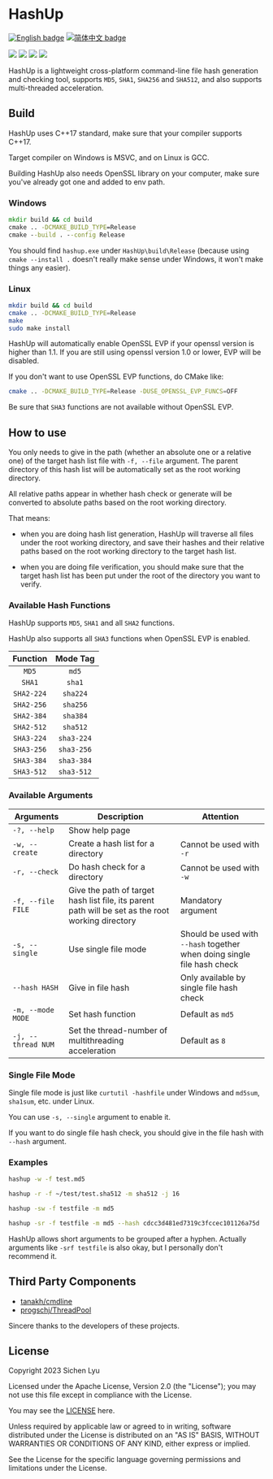 # HashUp

[![English badge](https://img.shields.io/badge/%E8%8B%B1%E6%96%87-English-blue)](./README.md)
[![简体中文 badge](https://img.shields.io/badge/%E7%AE%80%E4%BD%93%E4%B8%AD%E6%96%87-Simplified%20Chinese-blue)](./README.zh_CN.md)

<img src="https://img.shields.io/github/actions/workflow/status/Ace-Radom/HashUp/CMAKE_LINUX.yml?label=Build%20Linux" /> <img src="https://img.shields.io/github/actions/workflow/status/Ace-Radom/HashUp/CMAKE_WIN.yml?label=Build%20Windows" /> <img src="https://img.shields.io/badge/Platform-Windows&Linux-green" /> <img src="https://img.shields.io/github/license/Ace-Radom/HashUp">

HashUp is a lightweight cross-platform command-line file hash generation and checking tool, supports `MD5`, `SHA1`, `SHA256` and `SHA512`, and also supports multi-threaded acceleration.

## Build

HashUp uses C++17 standard, make sure that your compiler supports C++17.

Target compiler on Windows is MSVC, and on Linux is GCC.

Building HashUp also needs OpenSSL library on your computer, make sure you've already got one and added to env path.

### Windows

```bat
mkdir build && cd build
cmake .. -DCMAKE_BUILD_TYPE=Release
cmake --build . --config Release
```

You should find `hashup.exe` under `HashUp\build\Release` (because using `cmake --install .` doesn't really make sense under Windows, it won't make things any easier).

### Linux

```sh
mkdir build && cd build
cmake .. -DCMAKE_BUILD_TYPE=Release
make
sudo make install
```

HashUp will automatically enable OpenSSL EVP if your openssl version is higher than 1.1. If you are still using openssl version 1.0 or lower, EVP will be disabled.

If you don't want to use OpenSSL EVP functions, do CMake like:

```sh
cmake .. -DCMAKE_BUILD_TYPE=Release -DUSE_OPENSSL_EVP_FUNCS=OFF
```

Be sure that `SHA3` functions are not available without OpenSSL EVP.

## How to use

You only needs to give in the path (whether an absolute one or a relative one) of the target hash list file with `-f, --file` argument. The parent directory of this hash list will be automatically set as the root working directory.

All relative paths appear in whether hash check or generate will be converted to absolute paths based on the root working directory.

That means: 

- when you are doing hash list generation, HashUp will traverse all files under the root working directory, and save their hashes and their relative paths based on the root working directory to the target hash list.

- when you are doing file verification, you should make sure that the target hash list has been put under the root of the directory you want to verify.

### Available Hash Functions

HashUp supports `MD5`, `SHA1` and all `SHA2` functions.

HashUp also supports all `SHA3` functions when OpenSSL EVP is enabled.

| Function | Mode Tag |
| :------: | :-: |
| `MD5` | `md5` |
| `SHA1` | `sha1` |
| `SHA2-224` | `sha224` |
| `SHA2-256` | `sha256` |
| `SHA2-384` | `sha384` |
| `SHA2-512` | `sha512` |
| `SHA3-224` | `sha3-224` |
| `SHA3-256` | `sha3-256` |
| `SHA3-384` | `sha3-384` |
| `SHA3-512` | `sha3-512` |

### Available Arguments

| Arguments | Description | Attention |
| --------- | ----------- | --------- |
| `-?, --help` | Show help page | |
| `-w, --create` | Create a hash list for a directory | Cannot be used with `-r` |
| `-r, --check` | Do hash check for a directory | Cannot be used with `-w` |
| `-f, --file FILE` | Give the path of target hash list file, its parent path will be set as the root working directory | Mandatory argument |
| `-s, --single` | Use single file mode | Should be used with `--hash` together when doing single file hash check |
| `--hash HASH` | Give in file hash | Only available by single file hash check |
| `-m, --mode MODE` | Set hash function | Default as `md5` |
| `-j, --thread NUM` | Set the thread-number of multithreading acceleration | Default as `8` |

### Single File Mode

Single file mode is just like `curtutil -hashfile` under Windows and `md5sum`, `sha1sum`, etc. under Linux.

You can use `-s, --single` argument to enable it.

If you want to do single file hash check, you should give in the file hash with `--hash` argument.

### Examples

```sh
hashup -w -f test.md5

hashup -r -f ~/test/test.sha512 -m sha512 -j 16

hashup -sw -f testfile -m md5

hashup -sr -f testfile -m md5 --hash cdcc3d481ed7319c3fccec101126a75d
```

HashUp allows short arguments to be grouped after a hyphen. Actually arguments like `-srf testfile` is also okay, but I personally don't recommend it.

## Third Party Components

- [tanakh/cmdline](https://github.com/tanakh/cmdline)
- [progschj/ThreadPool](https://github.com/progschj/ThreadPool)

Sincere thanks to the developers of these projects.

## License

Copyright 2023 Sichen Lyu

Licensed under the Apache License, Version 2.0 (the "License"); you may not use this file except in compliance with the License.

You may see the [LICENSE](./LICENSE) here.

Unless required by applicable law or agreed to in writing, software distributed under the License is distributed on an "AS IS" BASIS, WITHOUT WARRANTIES OR CONDITIONS OF ANY KIND, either express or implied.

See the License for the specific language governing permissions and limitations under the License.